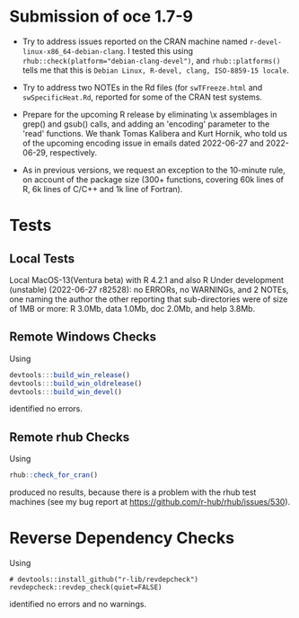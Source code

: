 # Submission of oce 1.7-9

* Try to address issues reported on the CRAN machine named
  `r-devel-linux-x86_64-debian-clang`.  I tested this using
  `rhub::check(platform="debian-clang-devel")`, and `rhub::platforms()` tells
  me that this is `Debian Linux, R-devel, clang, ISO-8859-15 locale`.

* Try to address two NOTEs in the Rd files (for `swTFreeze.html` and
  `swSpecificHeat.Rd`, reported for some of the CRAN test systems.

* Prepare for the upcoming R release by eliminating \x assemblages in grep()
  and gsub() calls, and adding an 'encoding' parameter to the 'read' functions.
  We thank Tomas Kalibera and Kurt Hornik, who told us of the upcoming encoding
  issue in emails dated 2022-06-27 and 2022-06-29, respectively.

* As in previous versions, we request an exception to the 10-minute rule, on
  account of the package size (300+ functions, covering 60k lines of R, 6k
  lines of C/C++ and 1k line of Fortran).

# Tests

## Local Tests

Local MacOS-13(Ventura beta) with R 4.2.1 and also R Under development
(unstable) (2022-06-27 r82528): no ERRORs, no WARNINGs, and 2 NOTEs, one naming
the author the other reporting that sub-directories were of size of 1MB or
more: R 3.0Mb, data 1.0Mb, doc 2.0Mb, and help 3.8Mb.

## Remote Windows Checks

Using
```R
devtools:::build_win_release()
devtools:::build_win_oldrelease()
devtools:::build_win_devel()
```
identified no errors.

## Remote rhub Checks

Using
```R
rhub::check_for_cran()
```
produced no results, because there is a problem with the rhub test machines
(see my bug report at https://github.com/r-hub/rhub/issues/530).


# Reverse Dependency Checks

Using
```
# devtools::install_github("r-lib/revdepcheck")
revdepcheck::revdep_check(quiet=FALSE)
```
identified no errors and no warnings.

